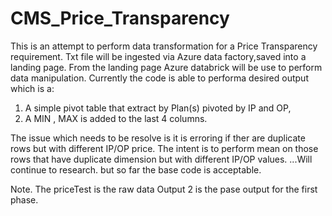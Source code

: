 # CMS_Price_Transparency

This is an attempt to perform data transformation for a Price Transparency requirement.
Txt file will be ingested via Azure data factory,saved into a landing page.
From the landing page Azure databrick will be use to perform data manipulation.
Currently the code is able to performa desired output which is a:
1. A simple pivot table that extract by Plan(s) pivoted by IP and OP,
2. A MIN , MAX is added to the last 4 columns.

The issue which needs to be resolve is it is erroring if ther are duplicate rows but with different IP/OP price. The intent is to 
perform mean on those rows that have duplicate dimension but with different IP/OP values. 
...Will continue to research. but so far the base code is acceptable.

Note. The priceTest is the raw data
         Output 2 is the pase output for the first phase.
